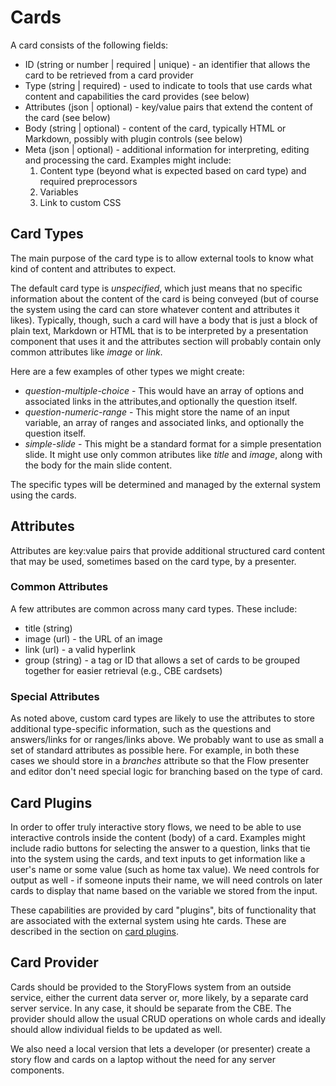# Cards
A card consists of the following fields:

* ID (string or number | required | unique) - an identifier that allows the card to be retrieved from a card provider 
* Type (string | required) - used to indicate to tools that use cards what content and capabilities the card provides (see below)
* Attributes (json | optional) - key/value pairs that extend the content of the card (see below) 
* Body (string | optional) - content of the card, typically HTML or Markdown, possibly with plugin controls (see below)
* Meta (json | optional) - additional information for interpreting, editing and processing the card. Examples might include:
  1. Content type (beyond what is expected based on card type) and required preprocessors
  2. Variables
  4. Link to custom CSS

## Card Types

The main purpose of the card type is to allow external tools to know what kind of content and attributes to expect.

The default card type is _unspecified_, which just means that no specific information about the content of the card is being conveyed (but of course the system using the card can store whatever content and attributes it likes). Typically, though, such a card will have a body that is just a block of plain text, Markdown or HTML that is to be interpreted by a presentation component that uses it and the attributes section will probably contain only common attributes like _image_ or _link_.

Here are a few examples of other types we might create:

* _question-multiple-choice_ - This would have an array of options and associated links in the attributes,and optionally the question itself.
* _question-numeric-range_ - This might store the name of an input variable, an array of ranges and associated links, and optionally the question itself.
* _simple-slide_ - This might be a standard format for a simple presentation slide. It might use only common atributes like _title_ and _image_, along with the body for the main slide content.

The specific types will be determined and managed by the external system using the cards.

## Attributes
Attributes are key:value pairs that provide additional structured card content that may be used, sometimes based on the card type, by a presenter. 

### Common Attributes 
A few attributes are common across many card types. These include:

* title (string)
* image (url) - the URL of an image
* link (url) - a valid hyperlink
* group (string) - a tag or ID that allows a set of cards to be grouped together for easier retrieval (e.g., CBE cardsets)

### Special Attributes
As noted above, custom card types are likely to use the attributes to store additional type-specific information, such as the questions and answers/links for or ranges/links above. We probably want to use as small a set of standard attributes as possible here. For example, in both these cases we should store in a _branches_ attribute so that the Flow presenter and editor don't need special logic for branching based on the type of card.

## Card Plugins
In order to offer truly interactive story flows, we need to be able to use interactive controls inside the content (body) of a card. Examples might include radio buttons for selecting the answer to a question, links that tie into the system using the cards, and text inputs to get information like a user's name or some value (such as home tax value). We need controls for output as well - if someone inputs their name, we will need controls on later cards to display that name based on the variable we stored from the input. 

These capabilities are provided by card "plugins", bits of functionality that are associated with the external system using hte cards. These are described in the section on [card plugins](plugins.md).

## Card Provider

Cards should be provided to the StoryFlows system from an outside service, either the current data server or, more likely, by a separate card server service. In any case, it should be separate from the CBE. The provider should allow the usual CRUD operations on whole cards and ideally should allow individual fields to be updated as well.

We also need a local version that lets a developer (or presenter) create a story flow and cards on a laptop without the need for any server components.


